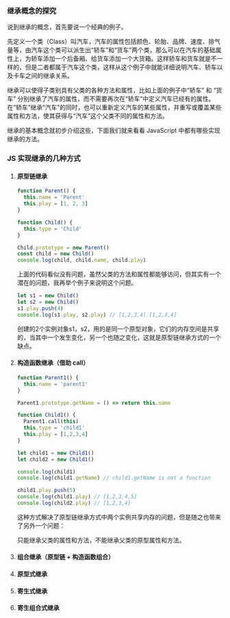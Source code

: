 ###  继承概念的探究

说到继承的概念，首先要说一个经典的例子。

先定义一个类（Class）叫汽车，汽车的属性包括颜色、轮胎、品牌、速度、排气量等，由汽车这个类可以派生出“轿车”和“货车”两个类，那么可以在汽车的基础属性上，为轿车添加一个后备厢、给货车添加一个大货箱。这样轿车和货车就是不一样的，但是二者都属于汽车这个类，这样从这个例子中就能详细说明汽车、轿车以及卡车之间的继承关系。

继承可以使得子类别具有父类的各种方法和属性，比如上面的例子中“轿车” 和 “货车” 分别继承了汽车的属性，而不需要再次在“轿车”中定义汽车已经有的属性。在“轿车”继承“汽车”的同时，也可以重新定义汽车的某些属性，并重写或覆盖某些属性和方法，使其获得与“汽车”这个父类不同的属性和方法。

继承的基本概念就初步介绍这些，下面我们就来看看 JavaScript 中都有哪些实现继承的方法。



### JS 实现继承的几种方式

1. #### 原型链继承

   ```javascript
   function Parent() {
     this.name = 'Parent'
     this.play = [1, 2, 3]
   }
   
   function Child() {
     this.type = 'Child'
   }
   
   Child.prototype = new Parent()
   const child = new Child()
   console.log(child, child.name, child.play) 
   ```

   上面的代码看似没有问题，虽然父类的方法和属性都能够访问，但其实有一个潜在的问题，我再举个例子来说明这个问题。

   ```javascript
   let s1 = new Child()
   let s2 = new Child()
   s1.play.push(4)
   console.log(s1.play, s2.play) // [1,2,3,4] [1,2,3,4]
   ```

   创建的2个实例对象s1，s2，用的是同一个原型对象，它们的内存空间是共享的，当其中一个发生变化，另一个也随之变化，这就是原型链继承方式的一个缺点。

2. #### 构造函数继承（借助 call）

   ```javascript
   function Parent1() {
     this.name = 'parent1'
   }
   
   Parent1.prototype.getName = () => return this.name
   
   function Child1() {
     Parent1.call(this)
     this.type = 'child1'
     this.play = [1,2,3,4]
   }
   
   let child1 = new Child1()
   let child2 = new Child1()
   
   console.log(child1)
   console.log(child1.getName) // child1.getName is not a function
   
   child1.play.push(5) 
   console.log(child1.play) // [1,2,3,4,5]
   console.log(child2.play) // [1,2,3,4]
   
   ```

   这种方式解决了原型链继承方式中两个实例共享内存的问题，但是随之也带来了另外一个问题：

   只能继承父类的属性和方法，不能继承父类的原型属性和方法。

   

3. #### 组合继承（原型链 + 构造函数组合）

   

4. #### 原型式继承

   

5. #### 寄生式继承

   

6. #### 寄生组合式继承

   
